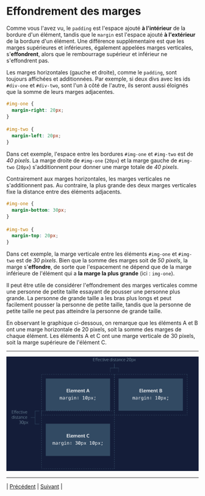 # Effondrement des marges

Comme vous l'avez vu, le `padding` est l'espace ajouté **à l'intérieur** de la bordure d'un élément, tandis que le `margin` est l'espace ajouté **à l'extérieur** de la bordure d'un élément.
Une différence supplémentaire est que les marges supérieures et inférieures, également appelées marges verticales, s'**effondrent**, alors que le rembourrage supérieur et inférieur ne s'effondrent pas.

Les marges horizontales (gauche et droite), comme le `padding`, sont toujours affichées et additionnées. Par exemple, si deux divs avec les ids `#div-one` et `#div-two`, sont l'un à côté de l'autre, ils seront aussi éloignés que la somme de leurs marges adjacentes.

```css
#img-one {
  margin-right: 20px;
}

#img-two {
  margin-left: 20px;
}
```

Dans cet exemple, l'espace entre les bordures `#img-one` et `#img-two` est de *40 pixels*. La marge droite de `#img-one` (`20px`) et la marge gauche de `#img-two` (`20px`) s'additionnent pour donner une marge totale de *40 pixels*.

Contrairement aux marges horizontales, les marges verticales ne s'additionnent pas. Au contraire, la plus grande des deux marges verticales fixe la distance entre des éléments adjacents.

```css
#img-one {
  margin-bottom: 30px;
}

#img-two {
  margin-top: 20px;
}
```

Dans cet exemple, la marge verticale entre les éléments `#img-one` et `#img-two` est de *30 pixels*. Bien que la somme des marges soit de *50 pixels*, la marge s'**effondre**, de sorte que l'espacement ne dépend que de la marge inférieure de l'élément qui a **la marge la plus grande** (ici : `img-one`).

Il peut être utile de considérer l'effondrement des marges verticales comme une personne de petite taille essayant de pousser une personne plus grande. La personne de grande taille a les bras plus longs et peut facilement pousser la personne de petite taille, tandis que la personne de petite taille ne peut pas atteindre la personne de grande taille.

En observant le graphique ci-dessous, on remarque que les éléments A et B ont une marge horizontale de 20 pixels, soit la somme des marges de chaque élément. Les éléments A et C ont une marge verticale de 30 pixels, soit la marge supérieure de l'élément C.
___
![fig6](../medias/fig6.png)
___
| [Précédent](./6-auto.md)       | [Suivant](./8-hauteur-min-max.md)       |
